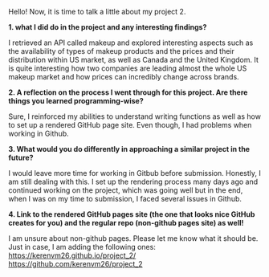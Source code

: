 Hello!
Now, it is time to talk a little about my project 2.

**1. what I did do in the project and any interesting findings?**  

  I retrieved an API called makeup and explored interesting aspects such as the availability of types of makeup products and the prices and their distribution within US market, as well as Canada and the United Kingdom.
It is quite interesting how two companies are leading almost the whole US makeup market and how prices can incredibly change across brands.

**2. A reflection on the process I went through for this project. Are there things you learned programming-wise?**  

  Sure, I reinforced my abilities to understand writing functions as well as how to set up a rendered GitHub page site. Even though, I had problems when working in Github.

**3. What would you do differently in approaching a similar project in the future?**  

  I would leave more time for working in Gitbub before submission. Honestly, I am still dealing with this. I set up the rendering process many days ago and continued working on the project, which was going well but in the end, when I was on my time to submission, I faced several issues in Github.

**4. Link to the rendered GitHub pages site (the one that looks nice GitHub creates for you) and the regular repo (non-github pages site) as well!**  

  I am unsure about non-github pages. Please let me know what it should be. Just in case, I am adding the following ones:  
  https://kerenvm26.github.io/project_2/  
  https://github.com/kerenvm26/project_2

